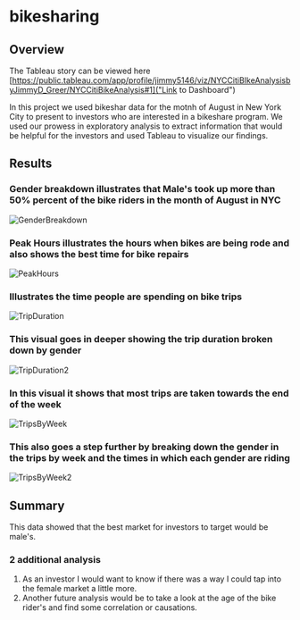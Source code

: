 # bikesharing

## Overview
The Tableau story can be viewed here [https://public.tableau.com/app/profile/jimmy5146/viz/NYCCitiBIkeAnalysisbyJimmyD_Greer/NYCCitiBikeAnalysis#1]("Link to Dashboard")

In this project we used bikeshar data for the motnh of August in New York City to present to investors who are interested in a bikeshare program. We used our prowess in exploratory analysis to extract information that would be helpful for the investors and used Tableau to visualize our findings.

## Results

### Gender breakdown illustrates that Male's took up more than 50% percent of the bike riders in the month of August in NYC
![GenderBreakdown](https://user-images.githubusercontent.com/83085800/146488379-af69e0fd-fe09-4c64-8abf-ed14d24d7a05.png)
 
 ### Peak Hours illustrates the hours when bikes are being rode and also shows the best time for bike repairs
![PeakHours](https://user-images.githubusercontent.com/83085800/146488610-29f09557-1d39-4ab8-950b-16f38ab0c603.png)

### Illustrates the time people are spending on bike trips
![TripDuration](https://user-images.githubusercontent.com/83085800/146488674-4038ea93-65c9-4a60-9cbe-c8eb2b4dbd19.png)

### This visual goes in deeper showing the trip duration broken down by gender
![TripDuration2](https://user-images.githubusercontent.com/83085800/146488779-d426314f-1e71-4cf0-bc7f-071462405f6a.png)

### In this visual it shows that most trips are taken towards the end of the week 
![TripsByWeek](https://user-images.githubusercontent.com/83085800/146488815-4c76311a-54b2-47cf-8b48-5a799ec549fb.png)

### This also goes a step further by breaking down the gender in the trips by week and the times in which each gender are riding
![TripsByWeek2](https://user-images.githubusercontent.com/83085800/146488882-056eb665-6f8f-490b-993d-a603f20dc59a.png)

## Summary

This data showed that the best market for investors to target would be male's.

### 2 additional analysis
1. As an investor I would want to know if there was a way I could tap into the female market a little more.
2. Another future analysis would be to take a look at the age of the bike rider's and find some correlation or causations.



